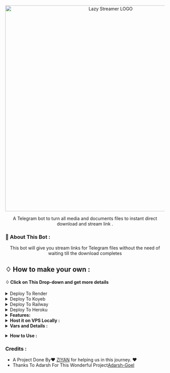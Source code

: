 <h1 align="center"></h1>
<p align="center"> 
  <img src="https://graph.org/file/46b46fe49516323767338.jpg" alt="Lazy Streamer LOGO" width="650">
  </a>
  
 <p align="center">
    A Telegram bot to turn all media and documents files to instant direct download and stream link .
    <br />
   </strong></a>

### 🍁 About This Bot :


</p>
<p align='center'>
    This bot will give you stream links for Telegram files without the need of waiting till the download completes
</p>


## ♢ How to make your own :


#### ♢ Click on This Drop-down and get more details

<details><summary>Deploy To Render</summary>
<p>
<br>
<a href="https://render.com/deploy?repo=https://github.com/DX-MODS/DxStreamerBot">
  <img src="https://render.com/images/deploy-to-render-button.svg" alt="Deploy">
</a>
</p>
</details>

<details><summary>Deploy To Koyeb</summary>
<p>
<br>
<a href="https://app.koyeb.com/apps/deploy?type=git&repository=github.com/DX-MODS/DxStreamerBot&env[PORT]&env[API_ID]&env[API_HASH]&env[BOT_TOKEN]&env[BIN_CHANNEL]&env[DATABASE_URL]&env[UPDATES_CHANNEL]&env[WORKERS]=4&env[OWNER_USERNAME]&env[OWNER_ID]&env[APP_NAME]&run_command=python -m Dxbots &branch=main&name=dxstreamerbot">
  <img src="https://www.koyeb.com/static/images/deploy/button.svg" alt="Deploy">
</a>
</p>
</details>

<details><summary>Deploy To Railway</summary>
<p>
<br>
<a href="https://railway.app/new/template/wDcfYA?referralCode=DX-MODS">
  <img src="https://railway.app/button.svg" alt="Deploy">
</a>
</p>
</details>

<details><summary>Deploy To Heroku</summary>
<p>
<br>
<a href="https://heroku.com/deploy?template=https://github.com/shivamkr0037/CHARLIEBOT.git">
  <img src="https://www.herokucdn.com/deploy/button.svg" alt="Deploy">
</a>
</p>
</details>

<details>
  <summary><b>Features:</b></summary>
  
<p>

🚀Features<p>
💥Superfast⚡️ download and stream links.<br>
💥No ads in generated links.<br>
💥Superfast interface.<br>
💥Along with the links you also get file information like name,size ,etc.<br>
💥Updates channel Support.<br>
💥Mongodb database support for broadcasting.<br>
💥Password Protection.<br>
💥User Freindly Interface.<br>
💥Ping check.<br>
💥User DC Check.<br>
💥Real time CPU , RAM , Internet usage. <br>
💥Custom Domain support. <br>
💥All unwanted code removed. <br>
💥A lot more tired of writing check out by deploying it. 
</details>
<details>
  <summary><b>Host it on VPS Locally :</b></summary>


```py
git clone https://github.com/DX-MODS/DxStreamerBot
cd DxStreamerBot
virtualenv -p /usr/bin/python3 venv
. ./venv/bin/activate
pip install -r requirements.txt
python3 -m Dxbots
```

and to stop the whole bot,
 do <kbd>CTRL</kbd>+<kbd>C</kbd>

Setting up things

If you're on Heroku, just add these in the Environmental Variables
or if you're Locally hosting, create a file named `config.env` in the root directory and add all the variables there.
An example of `config.env` file:

```py
API_ID=12345
API_HASH=esx576f8738x883f3sfzx83
BOT_TOKEN=55838383:yourtbottokenhere
BIN_CHANNEL=-100
PORT=8080
FQDN=your_server_ip
OWNER_ID=your_user_id
DATABASE_URL=mongodb_uri
```
  </details>

<details>
  <summary><b>Vars and Details :</b></summary>

`API_ID` : Goto [my.telegram.org](https://my.telegram.org) to obtain this.

`API_HASH` : Goto [my.telegram.org](https://my.telegram.org) to obtain this.
  
`MY_PASS` : Bot PASSWORD

`BOT_TOKEN` : Get the bot token from [@BotFather](https://telegram.dog/BotFather)

`BIN_CHANNEL` : Create a new channel (private/public), add [@missrose_bot](https://telegram.dog/MissRose_bot) as admin to the channel and type /id. Now copy paste the ID into this field.
  
`OWNER_USERNAME` : U should be knowing it afterall it's your username dont remember it? just go to settings!

`OWNER_ID` : Your Telegram User ID

`DATABASE_URL` : MongoDB URI for saving User IDs when they first Start the Bot. We will use that for Broadcasting to them. I will try to add more features related with Database. If you need help to get the URI you can click on logo below!


 Optional Vars

`UPDATES_CHANNEL` : Put a Public Channel Username, so every user have to Join that channel to use the bot. Must add bot to channel as Admin to work properly.

`BANNED_CHANNELS` : Put IDs of Banned Channels where bot will not work. You can add multiple IDs & separate with <kbd>Space</kbd>.

`SLEEP_THRESHOLD` : Set a sleep threshold for flood wait exceptions happening globally in this telegram bot instance, below which any request that raises a flood wait will be automatically invoked again after sleeping for the required amount of time. Flood wait exceptions requiring higher waiting times will be raised. Defaults to 60 seconds.

`WORKERS` : Number of maximum concurrent workers for handling incoming updates. Defaults to `3`

`PORT` : The port that you want your webapp to be listened to. Defaults to `8080`

`WEB_SERVER_BIND_ADDRESS` : Your server bind adress. Defauls to `0.0.0.0`

`NO_PORT` : If you don't want your port to be displayed. You should point your `PORT` to `80` (http) or `443` (https) for the links to work. Ignore this if you're on Heroku.

`FQDN` :  A Fully Qualified Domain Name if present. Defaults to `WEB_SERVER_BIND_ADDRESS` </details>

<details>
  <summary><b>How to Use :</b></summary>

:warning: **Before using the  bot, don't forget to add the bot to the `BIN_CHANNEL` as an Admin**
 
`/start` : To check if the bot is alive or not.

To get an instant stream link, just forward any media to the bot and boom, its fast af.
  
![image](https://user-images.githubusercontent.com/88939380/145798095-3cdad108-96b0-4391-a540-cad144d6b864.png)


### Channel Support
Bot also Supported with Channels. Just add bot Channel as Admin. If any new file comes in Channel it will edit it with **Get Download Link** Button. </details>

### Credits : 
- A Project Done By❤️ [ZIYAN](https://github.com/DX-MODS) for helping us in this journey. ❤️
- Thanks To Adarsh For This Wonderful Project[Adarsh-Goel](https://github.com/adarsh-goel)
